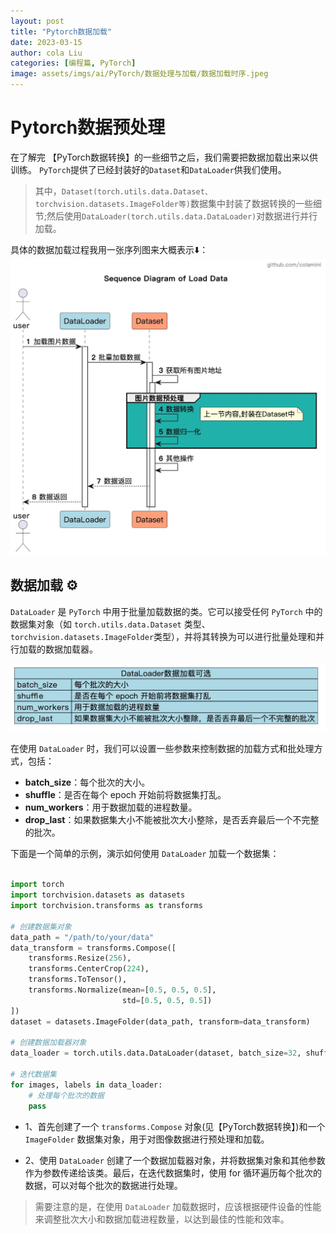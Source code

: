 ```yaml
---
layout: post
title: "Pytorch数据加载"
date: 2023-03-15
author: cola Liu
categories: [编程篇, PyTorch]
image: assets/imgs/ai/PyTorch/数据处理与加载/数据加载时序.jpeg
---
```


# Pytorch数据预处理


在了解完 【PyTorch数据转换】的一些细节之后，我们需要把数据加载出来以供训练。
`PyTorch`提供了已经封装好的`Dataset`和`DataLoader`供我们使用。

> 其中，`Dataset(torch.utils.data.Dataset、torchvision.datasets.ImageFolder等)`数据集中封装了数据转换的一些细节;然后使用`DataLoader(torch.utils.data.DataLoader)`对数据进行并行加载。

具体的数据加载过程我用一张序列图来大概表示⬇️：
<img src="/assets/imgs/ai/PyTorch/数据处理与加载/数据加载时序.jpeg" width="800" />


## 数据加载 ⚙️

`DataLoader` 是 `PyTorch` 中用于批量加载数据的类。它可以接受任何 `PyTorch` 中的数据集对象（如 `torch.utils.data.Dataset` 类型、`torchvision.datasets.ImageFolder`类型），并将其转换为可以进行批量处理和并行加载的数据加载器。


<img src="/assets/imgs/ai/PyTorch/数据处理与加载/DataLoader参数.jpeg" width="600" />

在使用 `DataLoader` 时，我们可以设置一些参数来控制数据的加载方式和批处理方式，包括：

- **batch_size**：每个批次的大小。
- **shuffle**：是否在每个 epoch 开始前将数据集打乱。
- **num_workers**：用于数据加载的进程数量。
- **drop_last**：如果数据集大小不能被批次大小整除，是否丢弃最后一个不完整的批次。




下面是一个简单的示例，演示如何使用 `DataLoader` 加载一个数据集：

```python

import torch
import torchvision.datasets as datasets
import torchvision.transforms as transforms

# 创建数据集对象
data_path = "/path/to/your/data"
data_transform = transforms.Compose([
    transforms.Resize(256),
    transforms.CenterCrop(224),
    transforms.ToTensor(),
    transforms.Normalize(mean=[0.5, 0.5, 0.5],
                         std=[0.5, 0.5, 0.5])
])
dataset = datasets.ImageFolder(data_path, transform=data_transform)

# 创建数据加载器对象
data_loader = torch.utils.data.DataLoader(dataset, batch_size=32, shuffle=True, num_workers=4)

# 迭代数据集
for images, labels in data_loader:
    # 处理每个批次的数据
    pass

```

- 1、首先创建了一个 `transforms.Compose` 对象(见【PyTorch数据转换】)和一个 `ImageFolder` 数据集对象，用于对图像数据进行预处理和加载。

- 2、使用 `DataLoader` 创建了一个数据加载器对象，并将数据集对象和其他参数作为参数传递给该类。最后，在迭代数据集时，使用 for 循环遍历每个批次的数据，可以对每个批次的数据进行处理。

> 需要注意的是，在使用 `DataLoader` 加载数据时，应该根据硬件设备的性能来调整批次大小和数据加载进程数量，以达到最佳的性能和效率。








